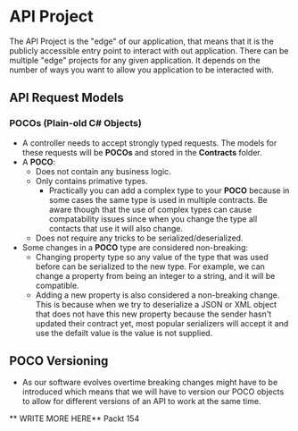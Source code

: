 # API Project
The API Project is the "edge" of our application, that means that it is the publicly accessible entry point to interact with out application.  There can be multiple "edge" projects for any given application.  It depends on the number of ways you want to allow you application to be interacted with.

## API Request Models

### POCOs (Plain-old C# Objects)
* A controller needs to accept strongly typed requests.  The models for these requests will be **POCOs** and stored in the **Contracts** folder.
* A **POCO**:
  *  Does not contain any business logic.
  *  Only contains primative types.
     *  Practically you can add a complex type to your **POCO** because in some cases the same type is used in multiple contracts.  Be aware though that the use of complex types can cause compatability issues since when you change the type all contacts that use it will also change.
  *  Does not require any tricks to be serialized/deserialized.
* Some changes in a **POCO** type are considered non-breaking:
  * Changing property type so any value of the type that was used before can be serialized to the new type.  For example, we can change a property from being an integer to a string, and it will be compatible.
  * Adding a new property is also considered a non-breaking change.  This is because when we try to deserialize a JSON or XML object that does not have this new property because the sender hasn't updated their contract yet, most popular serializers will accept it and use the defailt value is the value is not supplied.

## POCO Versioning
* As our software evolves overtime breaking changes might have to be introduced which means that we will have to version our POCO objects to allow for different versions of an API to work at the same time.

** WRITE MORE HERE**
Packt 154


